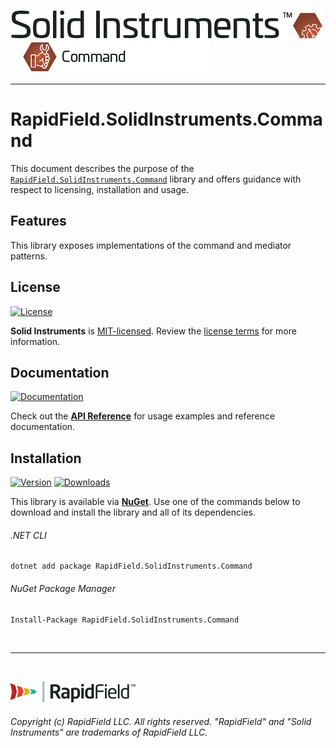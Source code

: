 <!--
Copyright (c) RapidField LLC. Licensed under the MIT License. See LICENSE.txt in the project root for license information.
-->

[![Solid Instruments](../../SolidInstruments.Logo.Color.Transparent.500w.png)](../../README.md)
<br />&nbsp;&nbsp;&nbsp;&nbsp;
![Command](../../doc/images/Label.Command.300w.png)
- - -

# RapidField.SolidInstruments.Command

This document describes the purpose of the [`RapidField.SolidInstruments.Command`]() library and offers guidance with respect to licensing, installation and usage.

## Features

This library exposes implementations of the command and mediator patterns.

## License

[![License](https://img.shields.io/github/license/rapidfield/solid-instruments?style=flat&color=lightseagreen&label=license&logo=open-access&logoColor=lightgrey)](../../LICENSE.txt)

**Solid Instruments** is [MIT-licensed](https://en.wikipedia.org/wiki/MIT_License). Review the [license terms](../../LICENSE.txt) for more information.

## Documentation

[![Documentation](https://img.shields.io/badge/documentation-website-tan?style=flat&logo=buffer&logoColor=lightgrey)](https://www.solidinstruments.com/api/RapidField.SolidInstruments.Command.html)

Check out the [**API Reference**](https://www.solidinstruments.com/api/RapidField.SolidInstruments.Command.html) for usage examples and reference documentation.

## Installation

[![Version](https://img.shields.io/nuget/vpre/RapidField.SolidInstruments.Command?style=flat&color=blue&label=version&logo=nuget&logoColor=lightgrey)](https://www.nuget.org/packages/RapidField.SolidInstruments.Command)
[![Downloads](https://img.shields.io/nuget/dt/RapidField.SolidInstruments.Command?style=flat&color=blue&logo=nuget&logoColor=lightgrey)](https://www.nuget.org/packages/RapidField.SolidInstruments.Command)

This library is available via [**NuGet**](https://docs.microsoft.com/en-us/nuget/quickstart/install-and-use-a-package-in-visual-studio). Use one of the commands below to download and install the library and all of its dependencies.

###### .NET CLI

```shell
dotnet add package RapidField.SolidInstruments.Command
```

###### NuGet Package Manager

```shell
Install-Package RapidField.SolidInstruments.Command
```

<br />

- - -

<br />

[![RapidField](../../RapidField.Logo.Color.Black.Transparent.200w.png)](https://www.rapidfield.com)

###### Copyright (c) RapidField LLC. All rights reserved. "RapidField" and "Solid Instruments" are trademarks of RapidField LLC.